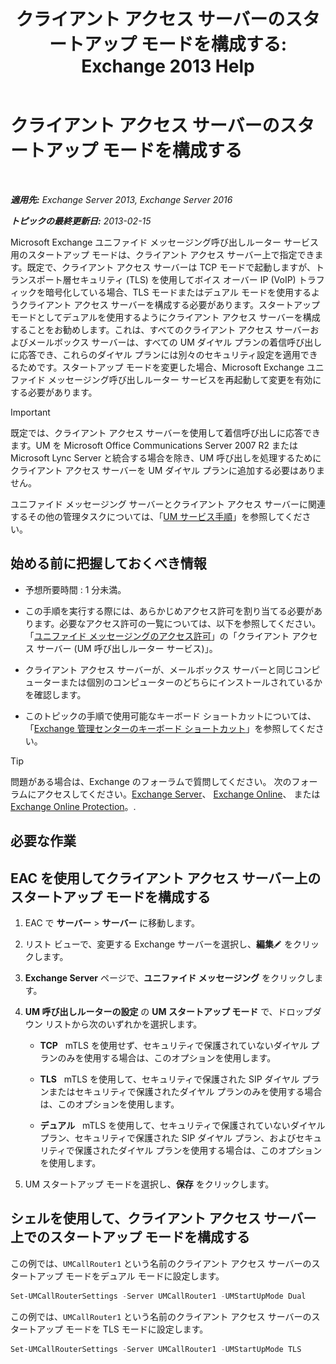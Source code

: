 ﻿---
title: 'クライアント アクセス サーバーのスタートアップ モードを構成する: Exchange 2013 Help'
TOCTitle: クライアント アクセス サーバーのスタートアップ モードを構成する
ms:assetid: 71cc9061-9e3c-4b4a-8dbe-f590ca5bcee8
ms:mtpsurl: https://technet.microsoft.com/ja-jp/library/JJ673533(v=EXCHG.150)
ms:contentKeyID: 50555811
ms.date: 04/24/2018
mtps_version: v=EXCHG.150
ms.translationtype: HT
---

# クライアント アクセス サーバーのスタートアップ モードを構成する

 

_**適用先:** Exchange Server 2013, Exchange Server 2016_

_**トピックの最終更新日:** 2013-02-15_

Microsoft Exchange ユニファイド メッセージング呼び出しルーター サービス用のスタートアップ モードは、クライアント アクセス サーバー上で指定できます。既定で、クライアント アクセス サーバーは TCP モードで起動しますが、トランスポート層セキュリティ (TLS) を使用してボイス オーバー IP (VoIP) トラフィックを暗号化している場合、TLS モードまたはデュアル モードを使用するようクライアント アクセス サーバーを構成する必要があります。スタートアップ モードとしてデュアルを使用するようにクライアント アクセス サーバーを構成することをお勧めします。これは、すべてのクライアント アクセス サーバーおよびメールボックス サーバーは、すべての UM ダイヤル プランの着信呼び出しに応答でき、これらのダイヤル プランには別々のセキュリティ設定を適用できるためです。スタートアップ モードを変更した場合、Microsoft Exchange ユニファイド メッセージング呼び出しルーター サービスを再起動して変更を有効にする必要があります。


> [!IMPORTANT]
> 既定では、クライアント アクセス サーバーを使用して着信呼び出しに応答できます。UM を Microsoft Office Communications Server 2007 R2 または Microsoft Lync Server と統合する場合を除き、UM 呼び出しを処理するためにクライアント アクセス サーバーを UM ダイヤル プランに追加する必要はありません。



ユニファイド メッセージング サーバーとクライアント アクセス サーバーに関連するその他の管理タスクについては、「[UM サービス手順](um-services-procedures-exchange-2013-help.md)」を参照してください。

## 始める前に把握しておくべき情報

  - 予想所要時間 : 1 分未満。

  - この手順を実行する際には、あらかじめアクセス許可を割り当てる必要があります。必要なアクセス許可の一覧については、以下を参照してください。「[ユニファイド メッセージングのアクセス許可](unified-messaging-permissions-exchange-2013-help.md)」の「クライアント アクセス サーバー (UM 呼び出しルーター サービス)」。

  - クライアント アクセス サーバーが、メールボックス サーバーと同じコンピューターまたは個別のコンピューターのどちらにインストールされているかを確認します。

  - このトピックの手順で使用可能なキーボード ショートカットについては、「[Exchange 管理センターのキーボード ショートカット](keyboard-shortcuts-in-the-exchange-admin-center-exchange-online-protection-help.md)」を参照してください。


> [!TIP]
> 問題がある場合は、Exchange のフォーラムで質問してください。 次のフォーラムにアクセスしてください。<A href="https://go.microsoft.com/fwlink/p/?linkid=60612">Exchange Server</A>、 <A href="https://go.microsoft.com/fwlink/p/?linkid=267542">Exchange Online</A>、 または <A href="https://go.microsoft.com/fwlink/p/?linkid=285351">Exchange Online Protection</A>。.



## 必要な作業

## EAC を使用してクライアント アクセス サーバー上のスタートアップ モードを構成する

1.  EAC で <strong>サーバー</strong> \> <strong>サーバー</strong> に移動します。

2.  リスト ビューで、変更する Exchange サーバーを選択し、<strong>編集</strong>![編集アイコン](images/Bb124582.6f53ccb2-1f13-4c02-bea0-30690e6ea71d(EXCHG.150).gif "編集アイコン") をクリックします。

3.  <strong>Exchange Server</strong> ページで、<strong>ユニファイド メッセージング</strong> をクリックします。

4.  <strong>UM 呼び出しルーターの設定</strong> の <strong>UM スタートアップ モード</strong> で、ドロップダウン リストから次のいずれかを選択します。
    
      - <strong>TCP</strong>   mTLS を使用せず、セキュリティで保護されていないダイヤル プランのみを使用する場合は、このオプションを使用します。
    
      - <strong>TLS</strong>   mTLS を使用して、セキュリティで保護された SIP ダイヤル プランまたはセキュリティで保護されたダイヤル プランのみを使用する場合は、このオプションを使用します。
    
      - <strong>デュアル</strong>   mTLS を使用して、セキュリティで保護されていないダイヤル プラン、セキュリティで保護された SIP ダイヤル プラン、およびセキュリティで保護されたダイヤル プランを使用する場合は、このオプションを使用します。

5.  UM スタートアップ モードを選択し、<strong>保存</strong> をクリックします。

## シェルを使用して、クライアント アクセス サーバー上でのスタートアップ モードを構成する

この例では、`UMCallRouter1` という名前のクライアント アクセス サーバーのスタートアップ モードをデュアル モードに設定します。

```powershell
Set-UMCallRouterSettings -Server UMCallRouter1 -UMStartUpMode Dual
```

この例では、`UMCallRouter1` という名前のクライアント アクセス サーバーのスタートアップ モードを TLS モードに設定します。

```powershell
Set-UMCallRouterSettings -Server UMCallRouter1 -UMStartUpMode TLS
```

